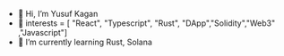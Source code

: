 - 👋 Hi, I’m Yusuf Kagan
- 👀 interests = [ "React", "Typescript", "Rust", "DApp","Solidity","Web3" ,"Javascript"]
- 🌱 I’m currently learning Rust, Solana


